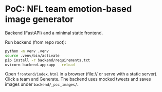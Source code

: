 # PoC: NFL team emotion-based image generator

Backend (FastAPI) and a minimal static frontend.

Run backend (from repo root):

```bash
python -m venv .venv
source .venv/bin/activate
pip install -r backend/requirements.txt
uvicorn backend.app:app --reload
```

Open `frontend/index.html` in a browser (file:// or serve with a static server). Click a team and Generate. The backend uses mocked tweets and saves images under `backend/_poc_images/`.
